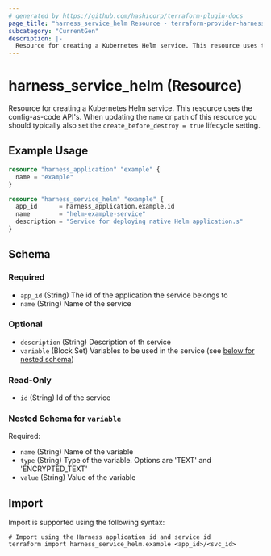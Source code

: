 ```yaml
---
# generated by https://github.com/hashicorp/terraform-plugin-docs
page_title: "harness_service_helm Resource - terraform-provider-harness"
subcategory: "CurrentGen"
description: |-
  Resource for creating a Kubernetes Helm service. This resource uses the config-as-code API's. When updating the name or path of this resource you should typically also set the create_before_destroy = true lifecycle setting.
---
```


# harness_service_helm (Resource)

Resource for creating a Kubernetes Helm service. This resource uses the config-as-code API's. When updating the `name` or `path` of this resource you should typically also set the `create_before_destroy = true` lifecycle setting.

## Example Usage

```terraform
resource "harness_application" "example" {
  name = "example"
}

resource "harness_service_helm" "example" {
  app_id      = harness_application.example.id
  name        = "helm-example-service"
  description = "Service for deploying native Helm application.s"
}
```

<!-- schema generated by tfplugindocs -->
## Schema

### Required

- `app_id` (String) The id of the application the service belongs to
- `name` (String) Name of the service

### Optional

- `description` (String) Description of th service
- `variable` (Block Set) Variables to be used in the service (see [below for nested schema](#nestedblock--variable))

### Read-Only

- `id` (String) Id of the service

<a id="nestedblock--variable"></a>
### Nested Schema for `variable`

Required:

- `name` (String) Name of the variable
- `type` (String) Type of the variable. Options are 'TEXT' and 'ENCRYPTED_TEXT'
- `value` (String) Value of the variable

## Import

Import is supported using the following syntax:

```shell
# Import using the Harness application id and service id
terraform import harness_service_helm.example <app_id>/<svc_id>
```

